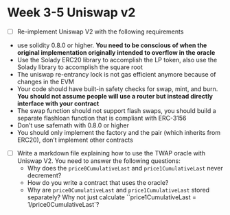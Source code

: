 # Week 3-5 Uniswap v2

- [ ]  Re-implement Uniswap V2 with the following requirements
- use solidity 0.8.0 or higher. **********************************************************You need to be conscious of when the original implementation originally intended to overflow in the oracle**********************************************************
- Use the Solady ERC20 library to accomplish the LP token, also use the Solady library to accomplish the square root
- The uniswap re-entrancy lock is not gas efficient anymore because of changes in the EVM
- Your code should have built-in safety checks for swap, mint, and burn. ********************************************************************************You should not assume people will use a router but instead directly interface with your contract********************************************************************************
- The swap function should not support flash swaps, you should build a separate flashloan function that is compliant with ERC-3156
- Don’t use safemath with 0.8.0 or higher
- You should only implement the factory and the pair (which inherits from ERC20), don’t implement other contracts
- [ ]  Write a markdown file explaining how to use the TWAP oracle with Uniswap V2. You need to answer the following questions:
    - Why does the `price0CumulativeLast` and `price1CumulativeLast` never decrement?
    - How do you write a contract that uses the oracle?
    - Why are `price0CumulativeLast` and `price1CumulativeLast` stored separately? Why not just calculate ``price1CumulativeLast = 1/price0CumulativeLast`?